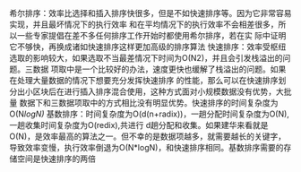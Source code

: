 希尔排序：效率比选择和插入排序快很多，但是不如快速排序等。因为它非常容易实现，并且最坏情况下的执行效率
和在平均情况下的执行效率不会相差很多，所以一些专家提倡在差不多任何排序工作开始时都使用希尔排序，若在实
际中证明它不够快，再换成诸如快速排序这样更加高级的排序算法
快速排序：效率受枢纽选取的影响较大，如果选取不当最差情况下时间为O(N2)，并且会引发栈溢出的问题。三数据
项取中是一个比较好的办法，速度更快也缓解了栈溢出的问题。如果在处理大量数据的情况下想要充分发挥快速排序
的性能，那么可以在快速排序划分出小区块后在进行插入排序混合使用，这种方式面对小规模数据没有优势，大批量
数据下和三数据项取中的方式相比没有明显优势。快速排序的时间复杂度为O(N*logN)*
基数排序：时间复杂度为O(d(n+radix))，一趟分配时间复杂度为O(N),一趟收集时间复杂度为O(redix),共进行
d趟分配和收集。如果建华来看就是O(N)，是效率最高的算法之一。但不幸的是数据项越多，就需要越长的关键字，
导致效率变慢，执行效率倒退为O(N*logN)，和快速排序相同。基数排序需要的存储空间是快速排序的两倍